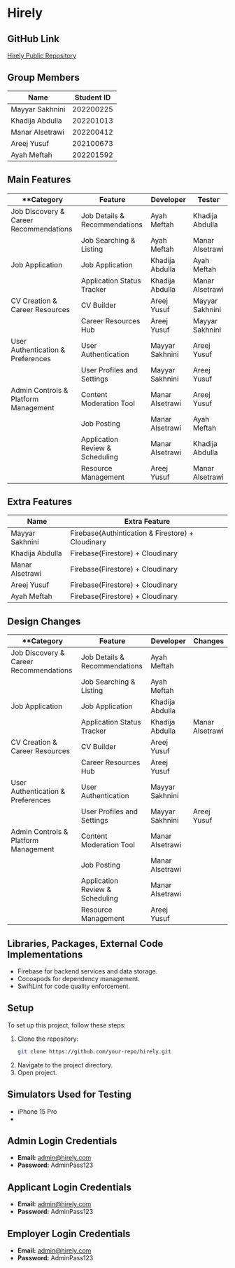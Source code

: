 # Hirely

## GitHub Link
[Hirely Public Repository](https://github.com/your-repo/hirely)

## Group Members

| Name            | Student ID  |
|-----------------|-------------|
| Mayyar Sakhnini | 202200225   |
| Khadija Abdulla | 202201013   |
| Manar Alsetrawi | 202200412   |
| Areej Yusuf     | 202100673   |
| Ayah Meftah     | 202201592   |

## Main Features

|**Category| **Feature**                          | **Developer**       | **Tester**          |
|----------|--------------------------------------|---------------------|---------------------|
|Job Discovery & Career Recommendations| Job Details & Recommendations        | Ayah Meftah         | Khadija Abdulla     |
|    | Job Searching & Listing              | Ayah Meftah         | Manar Alsetrawi     |
|Job Application| Job Application                      | Khadija Abdulla     | Ayah Meftah         |
|  | Application Status Tracker           | Khadija Abdulla     | Manar Alsetrawi     |
|CV Creation & Career Resources| CV Builder                           | Areej Yusuf         | Mayyar Sakhnini     |
|  | Career Resources Hub                 | Areej Yusuf         | Mayyar Sakhnini     |
| User Authentication & Preferences| User Authentication                  | Mayyar Sakhnini     | Areej Yusuf         |
|  | User Profiles and Settings           | Mayyar Sakhnini     | Areej Yusuf         |
|Admin Controls & Platform Management| Content Moderation Tool              | Manar Alsetrawi     | Areej Yusuf         |
|  | Job Posting                          | Manar Alsetrawi     | Ayah Meftah         |
|  | Application Review & Scheduling      | Manar Alsetrawi     | Khadija Abdulla     |
|  | Resource Management                  | Areej Yusuf         | Manar Alsetrawi     |

## Extra Features

| Name            | Extra Feature  |
|-----------------|-------------|
| Mayyar Sakhnini | Firebase(Authintication & Firestore) + Cloudinary  |
| Khadija Abdulla | Firebase(Firestore) + Cloudinary   |
| Manar Alsetrawi | Firebase(Firestore) + Cloudinary   |
| Areej Yusuf     | Firebase(Firestore) + Cloudinary   |
| Ayah Meftah     | Firebase(Firestore) + Cloudinary   |

## Design Changes

|**Category| **Feature**                          | **Developer**       | **Changes**          |
|----------|--------------------------------------|---------------------|---------------------|
|Job Discovery & Career Recommendations| Job Details & Recommendations        | Ayah Meftah         |      |
|    | Job Searching & Listing              | Ayah Meftah         |      |
|Job Application| Job Application                      | Khadija Abdulla     |          |
|  | Application Status Tracker           | Khadija Abdulla     | Manar Alsetrawi     |
|CV Creation & Career Resources| CV Builder                           | Areej Yusuf         |      |
|  | Career Resources Hub                 | Areej Yusuf         |      |
| User Authentication & Preferences| User Authentication                  | Mayyar Sakhnini     |          |
|  | User Profiles and Settings           | Mayyar Sakhnini     | Areej Yusuf         |
|Admin Controls & Platform Management| Content Moderation Tool              | Manar Alsetrawi     |         |
|  | Job Posting                          | Manar Alsetrawi     |          |
|  | Application Review & Scheduling      | Manar Alsetrawi     |      |
|  | Resource Management                  | Areej Yusuf         |     |

## Libraries, Packages, External Code Implementations

- Firebase for backend services and data storage.
- Cocoapods for dependency management.
- SwiftLint for code quality enforcement.

## Setup

To set up this project, follow these steps:

1. Clone the repository:
   ```bash
   git clone https://github.com/your-repo/hirely.git
   ```
2. Navigate to the project directory.
3. Open project.

## Simulators Used for Testing

- iPhone 15 Pro
- 
## Admin Login Credentials

- **Email:** admin@hirely.com
- **Password:** AdminPass123

## Applicant Login Credentials

- **Email:** admin@hirely.com
- **Password:** AdminPass123

## Employer Login Credentials

- **Email:** admin@hirely.com
- **Password:** AdminPass123
